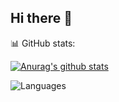 ## Hi there 👋

📊 GitHub stats:

[![Anurag's github stats](https://github-readme-stats.vercel.app/api?username=SaidQT)](https://github.com/SaidQT)

![Languages](https://img.shields.io/github/languages/top/SaidQT/your-repo?color=blue&style=flat-square)



